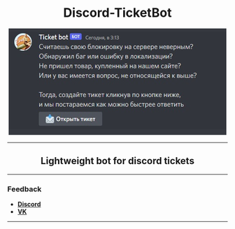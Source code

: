 <div align="center">

# Discord-TicketBot
![Banner](logo.jpg)

---

## Lightweight bot for discord tickets


---
<div align="left">

### Feedback

+ **[Discord](https://discord.gg/z2nXkjWv)**
+ **[VK](https://vk.com/Kiefernpilz)**

---
</div></div>
